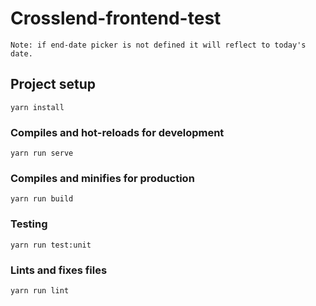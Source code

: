 # Crosslend-frontend-test

`Note: if end-date picker is not defined it will reflect to today's date.`

## Project setup
```
yarn install
```

### Compiles and hot-reloads for development
```
yarn run serve
```

### Compiles and minifies for production
```
yarn run build
```

### Testing
```
yarn run test:unit
```

### Lints and fixes files
```
yarn run lint
```
